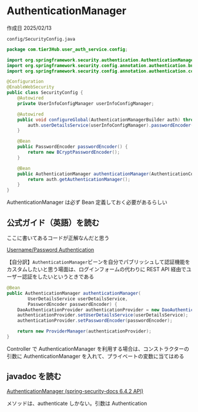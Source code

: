 # AuthenticationManager

作成日 2025/02/13

`config/SecurityConfig.java`

```java
package com.tier3Hub.user_auth_service.config;

import org.springframework.security.authentication.AuthenticationManager;
import org.springframework.security.config.annotation.authentication.builders.AuthenticationManagerBuilder;
import org.springframework.security.config.annotation.authentication.configuration.AuthenticationConfiguration;

@Configuration
@EnableWebSecurity
public class SecurityConfig {
    @Autowired
    private UserInfoConfigManager userInfoConfigManager;

    @Autowired
    public void configureGlobal(AuthenticationManagerBuilder auth) throws Exception {
        auth.userDetailsService(userInfoConfigManager).passwordEncoder(passwordEncoder());
    }

    @Bean
    public PasswordEncoder passwordEncoder() {
        return new BCryptPasswordEncoder();
    }

    @Bean
    public AuthenticationManager authenticationManager(AuthenticationConfiguration auth) throws Exception {
        return auth.getAuthenticationManager();
    }
}
```

AuthenticationManager は必ず Bean 定義しておく必要があるらしい

## 公式ガイド（英語）を読む

ここに書いてあるコードが正解なんだと思う

[Username/Password Authentication](https://docs.spring.io/spring-security/reference/servlet/authentication/passwords/index.html)

【自分訳】`AuthenticationManager`ビーンを自分でパブリッシュして認証機能をカスタムしたいと思う場面は、ログインフォームの代わりに REST API 経由でユーザー認証をしたいというときである

```java
@Bean
public AuthenticationManager authenticationManager(
        UserDetailsService userDetailsService,
        PasswordEncoder passwordEncoder) {
    DaoAuthenticationProvider authenticationProvider = new DaoAuthenticationProvider();
    authenticationProvider.setUserDetailsService(userDetailsService);
    authenticationProvider.setPasswordEncoder(passwordEncoder);

    return new ProviderManager(authenticationProvider);
}
```

Controller で AuthenticationManager を利用する場合は、コンストラクターの引数に AuthenticationManager を入れて、プライベートの変数に当てはめる

## javadoc を読む

[AuthenticationManager (spring-security-docs 6.4.2 API)](https://docs.spring.io/spring-security/reference/api/java/org/springframework/security/authentication/AuthenticationManager.html)

メソッドは、authenticate しかない。引数は Authentication
